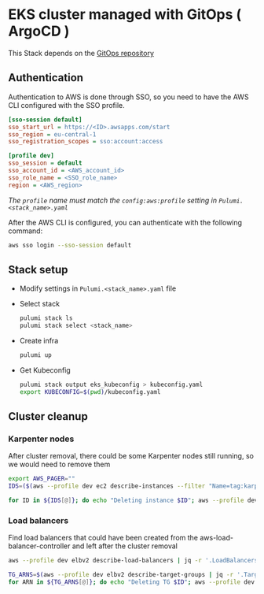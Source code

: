 # EKS cluster managed with GitOps ( ArgoCD )

This Stack depends on the [GitOps repository](https://github.com/luismiguelsaez/gitops-argocd-self-managed)

## Authentication

Authentication to AWS is done through SSO, so you need to have the AWS CLI configured with the SSO profile.

```ini
[sso-session default]
sso_start_url = https://<ID>.awsapps.com/start
sso_region = eu-central-1
sso_registration_scopes = sso:account:access

[profile dev]
sso_session = default
sso_account_id = <AWS_account_id>
sso_role_name = <SSO_role_name>
region = <AWS_region>
```

*The `profile` name must match the `config:aws:profile` setting in `Pulumi.<stack_name>.yaml`*

After the AWS CLI is configured, you can authenticate with the following command:

```bash
aws sso login --sso-session default
```

## Stack setup

- Modify settings in `Pulumi.<stack_name>.yaml` file

- Select stack

    ```bash
    pulumi stack ls
    pulumi stack select <stack_name>
    ```

- Create infra

    ```bash
    pulumi up
    ```

- Get Kubeconfig

    ```bash
    pulumi stack output eks_kubeconfig > kubeconfig.yaml
    export KUBECONFIG=$(pwd)/kubeconfig.yaml
    ```

## Cluster cleanup

### Karpenter nodes

After cluster removal, there could be some Karpenter nodes still running, so we would need to remove them

```bash
export AWS_PAGER=""
IDS=($(aws --profile dev ec2 describe-instances --filter "Name=tag:karpenter.sh/managed-by,Values=main" --query 'Reservations[].Instances[].[InstanceId]' --output text | tr '\n' ' '))

for ID in ${IDS[@]}; do echo "Deleting instance $ID"; aws --profile dev ec2 terminate-instances --instance-ids "$ID"; done
```

### Load balancers

Find load balancers that could have been created from the aws-load-balancer-controller and left after the cluster removal

```bash
aws --profile dev elbv2 describe-load-balancers | jq -r '.LoadBalancers[].LoadBalancerArn' | while read ARN; do echo $ARN; aws --profile dev elbv2 describe-tags --resource-arns $ARN | jq -r '.TagDescriptions[0].Tags[]|select(.Key == "elbv2.k8s.aws/cluster" and .Value == "main")'; done

TG_ARNS=$(aws --profile dev elbv2 describe-target-groups | jq -r '.TargetGroups[]|select(.LoadBalancerArns|length == 0)|.TargetGroupArn')
for ARN in ${TG_ARNS[@]}; do echo "Deleting TG $ID"; aws --profile dev elbv2 delete-target-group --target-group-arn "$ARN"; done
```